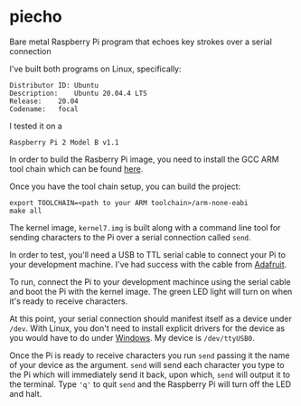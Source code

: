 # piecho
Bare metal Raspberry Pi program that echoes key strokes over a serial connection

I've built both programs on Linux, specifically:

```
Distributor ID:	Ubuntu
Description:	Ubuntu 20.04.4 LTS
Release:	20.04
Codename:	focal
```

I tested it on a 

```Raspberry Pi 2 Model B v1.1```

In order to build the Rasberry Pi image, you need to install the GCC ARM tool chain which can be found [here](https://developer.arm.com/downloads/-/gnu-rm).

Once you have the tool chain setup, you can build the project:

```
export TOOLCHAIN=<path to your ARM toolchain>/arm-none-eabi
make all
```

The kernel image, ```kernel7.img``` is built along with a command line tool for sending characters to the Pi over a serial connection called  ```send```.

In order to test, you'll need a USB to TTL serial cable to connect your Pi to your development machine.  I've had success with the cable from [Adafruit](https://www.adafruit.com/product/954).

To run, connect the Pi to your development machince using the serial cable and boot the Pi with the kernel image.  The green LED light will turn on when it's ready to receive characters.

At this point, your serial connection should manifest itself as a device under ```/dev```.  With Linux, you don't need to install explicit drivers for the device as you would have to do under [Windows](https://learn.adafruit.com/adafruits-raspberry-pi-lesson-5-using-a-console-cable/software-installation-windows).  My device is ```/dev/ttyUSB0```.

Once the Pi is ready to receive characters you run ```send``` passing it the name of your device as the argument. ```send``` will send each character you type to the Pi which will immediately send it back, upon which, ```send``` will output it to the terminal.  Type ```'q'``` to quit ```send``` and the Raspberry Pi will turn off the LED and halt.
